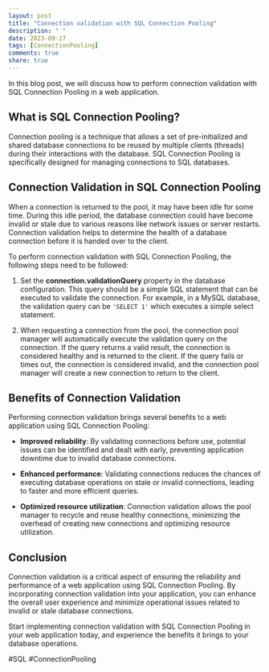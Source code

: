 ```yaml
---
layout: post
title: "Connection validation with SQL Connection Pooling"
description: " "
date: 2023-09-27
tags: [ConnectionPooling]
comments: true
share: true
---
```


In this blog post, we will discuss how to perform connection validation with SQL Connection Pooling in a web application.

## What is SQL Connection Pooling?

Connection pooling is a technique that allows a set of pre-initialized and shared database connections to be reused by multiple clients (threads) during their interactions with the database. SQL Connection Pooling is specifically designed for managing connections to SQL databases.

## Connection Validation in SQL Connection Pooling

When a connection is returned to the pool, it may have been idle for some time. During this idle period, the database connection could have become invalid or stale due to various reasons like network issues or server restarts. Connection validation helps to determine the health of a database connection before it is handed over to the client.

To perform connection validation with SQL Connection Pooling, the following steps need to be followed:

1. Set the **connection.validationQuery** property in the database configuration. This query should be a simple SQL statement that can be executed to validate the connection. For example, in a MySQL database, the validation query can be `'SELECT 1'` which executes a simple select statement.

2. When requesting a connection from the pool, the connection pool manager will automatically execute the validation query on the connection. If the query returns a valid result, the connection is considered healthy and is returned to the client. If the query fails or times out, the connection is considered invalid, and the connection pool manager will create a new connection to return to the client.

## Benefits of Connection Validation

Performing connection validation brings several benefits to a web application using SQL Connection Pooling:

* **Improved reliability**: By validating connections before use, potential issues can be identified and dealt with early, preventing application downtime due to invalid database connections.

* **Enhanced performance**: Validating connections reduces the chances of executing database operations on stale or invalid connections, leading to faster and more efficient queries.

* **Optimized resource utilization**: Connection validation allows the pool manager to recycle and reuse healthy connections, minimizing the overhead of creating new connections and optimizing resource utilization.

## Conclusion

Connection validation is a critical aspect of ensuring the reliability and performance of a web application using SQL Connection Pooling. By incorporating connection validation into your application, you can enhance the overall user experience and minimize operational issues related to invalid or stale database connections.

Start implementing connection validation with SQL Connection Pooling in your web application today, and experience the benefits it brings to your database operations.

\#SQL #ConnectionPooling
